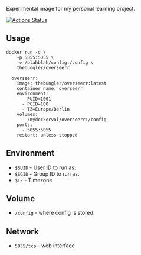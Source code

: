 Experimental image for my personal learning project.

[![Actions Status](https://github.com/thebungler/docker-overseerr/workflows/Docker%20Build/badge.svg)](https://github.com/thebungler/overseerr/actions)

## Usage

```shell
docker run -d \
    -p 5055:5055 \
    -v /blahblah/config:/config \
    thebungler/overseerr
```

```docker-compose
  overseerr:
    image: thebungler/overseerr:latest
    container_name: overseerr
    environment:
      - PUID=1001
      - PGID=100
      - TZ=Europe/Berlin
    volumes:
      - /mydockervol/overseerr:/config
    ports:
      - 5055:5055
    restart: unless-stopped
```

## Environment

- `$SUID`         - User ID to run as. 
- `$SGID`         - Group ID to run as. 
- `$TZ`           - Timezone

## Volume

- `/config`       - where config is stored

## Network

- `5055/tcp`      - web interface
